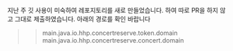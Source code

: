 지난 주 깃 사용이 미숙하여 레포지토리를 새로 만들었습니다. 
하여 따로 PR을 하지 않고 그대로 제출하였습니다. 
아래의 경로를 확인 바랍니다 
>> main.java.io.hhp.concertreserve.token.domain
>> main.java.io.hhp.concertreserve.concert.domain
